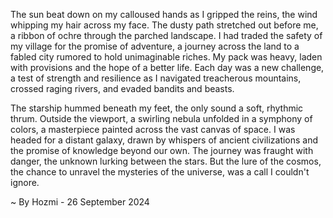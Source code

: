 
The sun beat down on my calloused hands as I gripped the reins, the wind whipping my hair across my face. The dusty path stretched out before me, a ribbon of ochre through the parched landscape. I had traded the safety of my village for the promise of adventure, a journey across the land to a fabled city rumored to hold unimaginable riches. My pack was heavy, laden with provisions and the hope of a better life. Each day was a new challenge, a test of strength and resilience as I navigated treacherous mountains, crossed raging rivers, and evaded bandits and beasts. 

The starship hummed beneath my feet, the only sound a soft, rhythmic thrum. Outside the viewport, a swirling nebula unfolded in a symphony of colors, a masterpiece painted across the vast canvas of space. I was headed for a distant galaxy, drawn by whispers of ancient civilizations and the promise of knowledge beyond our own.  The journey was fraught with danger, the unknown lurking between the stars. But the lure of the cosmos, the chance to unravel the mysteries of the universe, was a call I couldn't ignore. 

~ By Hozmi - 26 September 2024
